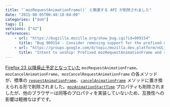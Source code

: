 ```yaml
---
title: "`mozRequestAnimationFrame()` と関連する API が削除されました"
date: "2015-08-05T00:48:18-04:00"
categories: ["dom"]
tags: []
versions: ["42"]
references:
    - url: "https://bugzilla.mozilla.org/show_bug.cgi?id=909154"
      title: "Bug 909154 - Consider removing support for the prefixed mozRequestAnimationFrame"
    - url: "https://groups.google.com/d/topic/mozilla.dev.platform/nULjUn_Zg1w/discussion"
      title: "Intent to unship: Prefixed mozRequestAnimationFrame and related APIs (mozAnimationStartTime, mozCancelAnimationFrame)"
---
```

[Firefox 23 以降廃止予定となっていた](https://www.fxsitecompat.dev/ja/docs/2013/requestanimationframe-and-cancelanimationframe-have-been-unprefixed/) `mozRequestAnimationFrame`、`mozCancelAnimationFrame`、`mozCancelRequestAnimationFrame` の各メソッドが、標準の [`requestAnimationFrame`](https://developer.mozilla.org/docs/Web/API/Window/requestAnimationFrame)、[`cancelAnimationFrame`](https://developer.mozilla.org/docs/Web/API/Window/cancelAnimationFrame) メソッドに置き換えられる形で削除されました。[`mozAnimationStartTime`](https://developer.mozilla.org/docs/Web/API/Window/mozAnimationStartTime) プロパティも削除されましたが、他のブラウザーは同等のプロパティを実装していないため、互換性への影響は軽微なはずです。
